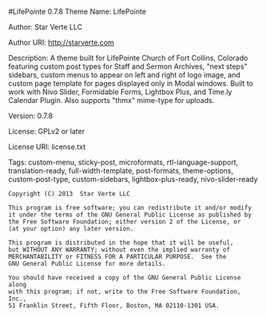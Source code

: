 #LifePointe 0.7.8
Theme Name: LifePointe

Author: Star Verte LLC

Author URI: http://starverte.com

Description: A theme built for LifePointe Church of Fort Collins, Colorado featuring custom post types for Staff and Sermon Archives, "next steps" sidebars, custom menus to appear on left and right of logo image, and custom page template for pages displayed only in Modal windows. Built to work with Nivo Slider, Formidable Forms, Lightbox Plus, and Time.ly Calendar Plugin. Also supports "thmx" mime-type for uploads.

Version: 0.7.8

License: GPLv2 or later

License URI: license.txt

Tags: custom-menu, sticky-post, microformats, rtl-language-support, translation-ready, full-width-template, post-formats, theme-options, custom-post-type, custom-sidebars, lightbox-plus-ready, nivo-slider-ready

	Copyright (C) 2013  Star Verte LLC
	
	This program is free software; you can redistribute it and/or modify
	it under the terms of the GNU General Public License as published by
	the Free Software Foundation; either version 2 of the License, or
	(at your option) any later version.
	
	This program is distributed in the hope that it will be useful,
	but WITHOUT ANY WARRANTY; without even the implied warranty of
	MERCHANTABILITY or FITNESS FOR A PARTICULAR PURPOSE.  See the
	GNU General Public License for more details.
	
	You should have received a copy of the GNU General Public License along
	with this program; if not, write to the Free Software Foundation, Inc.,
	51 Franklin Street, Fifth Floor, Boston, MA 02110-1301 USA.
